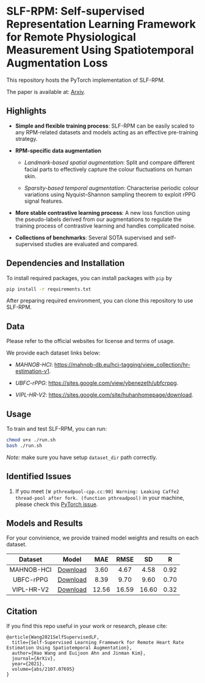 # SLF-RPM: Self-supervised Representation Learning Framework for Remote Physiological Measurement Using Spatiotemporal Augmentation Loss

This repository hosts the PyTorch implementation of SLF-RPM.

The paper is available at: [Arxiv](https://arxiv.org/abs/2107.07695).

## Highlights

* **Simple and flexible training process**: SLF-RPM can be easily scaled to any RPM-related datasets and models acting as an effective pre-training strategy.

* **RPM-specific data augmentation**
  * *Landmark-based spatial augmentation*: Split and compare different facial parts to effectively capture the colour ﬂuctuations on human skin.

  * *Sparsity-based temporal augmentation*: Characterise periodic colour variations using Nyquist–Shannon sampling theorem to exploit rPPG signal features.

* **More stable contrastive learning process**: A new loss function using the pseudo-labels derived from our augmentations to regulate the training process of contrastive learning and handles complicated noise.

* **Collections of benchmarks**: Several SOTA supervised and self-supervised studies are evaluated and compared.

## Dependencies and Installation

To install required packages, you can install packages with `pip` by

```bash
pip install -r requirements.txt
```

After preparing required environment, you can clone this repository to use SLF-RPM.

## Data

Please refer to the official websites for license and terms of usage.

We provide each dataset links below:

* *MAHNOB-HCI*: https://mahnob-db.eu/hci-tagging/view_collection/hr-estimation-v1.

* *UBFC-rPPG*: https://sites.google.com/view/ybenezeth/ubfcrppg.

* *VIPL-HR-V2*: https://sites.google.com/site/huhanhomepage/download.

## Usage

To train and test SLF-RPM, you can run:

```bash
chmod u+x ./run.sh
bash ./run.sh
```

*Note:* make sure you have setup `dataset_dir` path correctly.

## Identified Issues

1. If you meet `[W pthreadpool-cpp.cc:90] Warning: Leaking Caffe2 thread-pool after fork. (function pthreadpool)` in your machine, please check this [PyTorch issue](https://github.com/pytorch/pytorch/issues/57273).

## Models and Results

For your convinience, we provide trained model weights and results on each dataset.

|   **Dataset**  | **Model** |  **MAE**  |  **RMSE** |   **SD**  |   **R**  |
|:----------:|:-----:|:-----:|:-----:|:-----:|:----:|
| MAHNOB-HCI |  [Download](https://github.com/Dylan-H-Wang/SLF-RPM/releases/download/v1.0/mahnob_best.pth)   |  3.60 |  4.67 |  4.58 | 0.92 |
|  UBFC-rPPG |  [Download](https://github.com/Dylan-H-Wang/SLF-RPM/releases/download/v1.0/ubfc_best.pth)     |  8.39 |  9.70 |  9.60 | 0.70 |
| VIPL-HR-V2 |  [Download](https://github.com/Dylan-H-Wang/SLF-RPM/releases/download/v1.0/vipl_best.pth)     | 12.56 | 16.59 | 16.60 | 0.32 |

## Citation

If you find this repo useful in your work or research, please cite:

```
@article{Wang2021SelfSupervisedLF,
  title={Self-Supervised Learning Framework for Remote Heart Rate Estimation Using Spatiotemporal Augmentation},
  author={Hao Wang and Euijoon Ahn and Jinman Kim},
  journal={ArXiv},
  year={2021},
  volume={abs/2107.07695}
}
```
